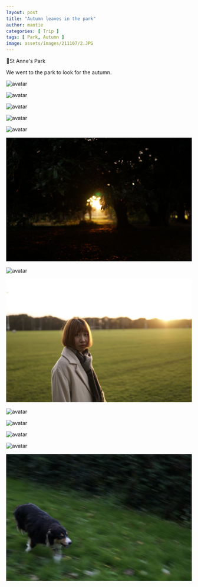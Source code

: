 ```yaml
---
layout: post
title: "Autumn leaves in the park"
author: mantie
categories: [ Trip ]
tags: [ Park, Autumn ]
image: assets/images/211107/2.JPG
---
```




📍St Anne's Park



We went to the park to look for the autumn. 



![avatar](../assets/images/211107/1.JPG)

![avatar](../assets/images/211107/2.JPG)

![avatar](../assets/images/211107/3.JPG)

![avatar](../assets/images/211107/4.JPG)

![avatar](../assets/images/211107/5.JPG)

![avatar](../assets/images/211107/6.JPG)

![avatar](../assets/images/211107/7.JPG)

![avatar](../assets/images/211107/13.JPG)

![avatar](../assets/images/211107/8.JPG)

![avatar](../assets/images/211107/10.JPG)

![avatar](../assets/images/211107/9.JPG)

![avatar](../assets/images/211107/11.JPG)

![avatar](../assets/images/211107/12.JPG)